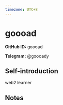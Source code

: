 ```yaml
---
timezone: UTC+8
---
```


# goooad

**GitHub ID:** goooad

**Telegram:** @goooady

## Self-introduction

web2 learner

## Notes

<!-- Content_START -->

<!-- Content_END -->
